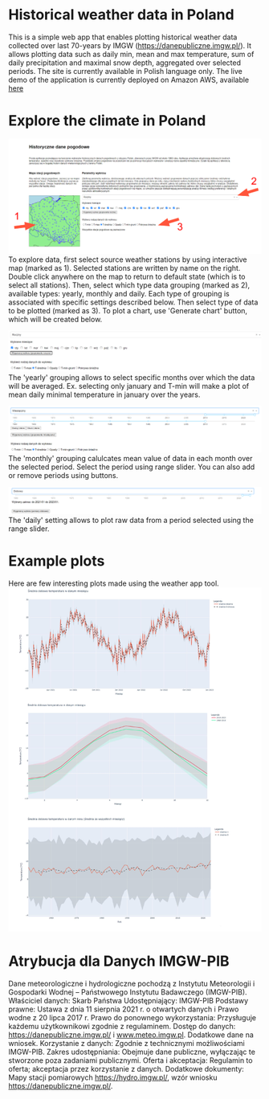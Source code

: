 # Historical weather data in Poland
This is a simple web app that enables plotting historical weather data collected over last 70-years by IMGW (https://danepubliczne.imgw.pl/). It allows plotting data such as daily min, mean and max temperature, sum of daily precipitation and maximal snow depth, aggregated over selected periods. The site is currently available in Polish language only.
The live demo of the application is currently deployed on Amazon AWS, available [here](http://ec2-18-213-170-253.compute-1.amazonaws.com:8050/) 

# Explore the climate in Poland
![app image](desc/desc_img01.png)
To explore data, first select source weather stations by using interactive map (marked as 1). Selected stations are written by name on the right. Double click anywhere on the map to return to default state (which is to select all stations). Then, select which type data grouping (marked as 2), available types: yearly, monthly and daily. Each type of grouping is associated with specific settings described below. Then select type of data to be plotted (marked as 3). To plot a chart, use 'Generate chart' button, which will be created below.

![app image](desc/desc_img-yearly.png)
The 'yearly' grouping allows to select specific months over which the data will be averaged. Ex. selecting only january and T-min will make a plot of mean daily minimal temperature in january over the years.

![app image](desc/desc_img-monthly.png)
The 'monthly' grouping calulcates mean value of data in each month over the selected period. Select the period using range slider. You can also add or remove periods using buttons.

![app image](desc/desc_img-daily.png)
The 'daily' setting allows to plot raw data from a period selected using the range slider.

# Example plots
Here are few interesting plots made using the weather app tool.
![app image](desc/desc_img-charts.jpg)

# Atrybucja dla Danych IMGW-PIB
Dane meteorologiczne i hydrologiczne pochodzą z Instytutu Meteorologii i Gospodarki Wodnej – Państwowego Instytutu Badawczego (IMGW-PIB).
Właściciel danych: Skarb Państwa
Udostępniający: IMGW-PIB
Podstawy prawne: Ustawa z dnia 11 sierpnia 2021 r. o otwartych danych i Prawo wodne z 20 lipca 2017 r.
Prawo do ponownego wykorzystania: Przysługuje każdemu użytkownikowi zgodnie z regulaminem.
Dostęp do danych: https://danepubliczne.imgw.pl/ i www.meteo.imgw.pl. Dodatkowe dane na wniosek.
Korzystanie z danych: Zgodnie z technicznymi możliwościami IMGW-PIB.
Zakres udostępniania: Obejmuje dane publiczne, wyłączając te stworzone poza zadaniami publicznymi.
Oferta i akceptacja: Regulamin to oferta; akceptacja przez korzystanie z danych.
Dodatkowe dokumenty: Mapy stacji pomiarowych https://hydro.imgw.pl/, wzór wniosku https://danepubliczne.imgw.pl/.
